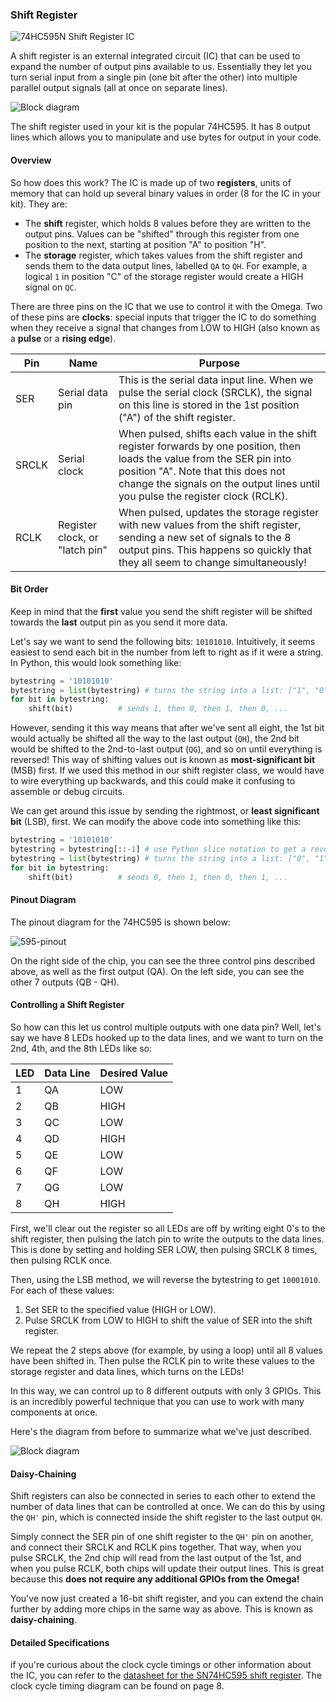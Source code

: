 ### Shift Register

<!-- // DONE: photo of the shift register IC -->
![74HC595N Shift Register IC](https://raw.githubusercontent.com/OnionIoT/Onion-Docs/master/Omega2/Kit-Guides/img/shift-register.jpg)

A shift register is an external integrated circuit (IC) that can be used to expand the number of output pins available to us. Essentially they let you turn serial input from a single pin (one bit after the other) into multiple parallel output signals (all at once on separate lines).

<!-- // DONE: graphic: block diagram of serial data coming in, parallel data coming out (ensure that the data matches the Controlling a Shift Register section below) -->
![Block diagram](https://raw.githubusercontent.com/OnionIoT/Onion-Docs/master/Omega2/Kit-Guides/img/shift-register-block-diagram.png)

The shift register used in your kit is the popular 74HC595. It has 8 output lines which allows you to manipulate and use bytes for output in your code.

#### Overview

So how does this work? The IC is made up of two **registers**, units of memory that can hold up several binary values in order (8 for the IC in your kit). They are:

* The **shift** register, which holds 8 values before they are written to the output pins. Values can be "shifted" through this register from one position to the next, starting at position "A" to position "H".
* The **storage** register, which takes values from the shift register and sends them to the data output lines, labelled `QA` to `QH`. For example, a logical `1` in position "C" of the storage register would create a HIGH signal on `QC`.

There are three pins on the IC that we use to control it with the Omega. Two of these pins are **clocks**: special inputs that trigger the IC to do something when they receive a signal that changes from LOW to HIGH (also known as a **pulse** or a **rising edge**).

| Pin | Name | Purpose |
|--|------|-----------------------------------------------------------------|
| SER |  Serial data pin | This is the serial data input line. When we pulse the serial clock (SRCLK), the signal on this line is stored in the 1st position ("A") of the shift register.
| SRCLK | Serial clock | When pulsed, shifts each value in the shift register forwards by one position, then loads the value from the SER pin into position "A". Note that this does not change the signals on the output lines until you pulse the register clock (RCLK). |
| RCLK | Register clock, or "latch pin" | When pulsed, updates the storage register with new values from the shift register, sending a new set of signals to the 8 output pins. This happens so quickly that they all seem to change simultaneously! |

#### Bit Order

Keep in mind that the **first** value you send the shift register will be shifted towards the **last** output pin as you send it more data.

Let's say we want to send the following bits: `10101010`. Intuitively, it seems easiest to send each bit in the number from left to right as if it were a string. In Python, this would look something like:

```python
bytestring = '10101010'
bytestring = list(bytestring) # turns the string into a list: ["1", "0", "1", "0", ...]
for bit in bytestring:
    shift(bit)          # sends 1, then 0, then 1, then 0, ...
```

However, sending it this way means that after we've sent all eight, the 1st bit would actually be shifted all the way to the last output (`QH`), the 2nd bit would be shifted to the 2nd-to-last output (`QG`), and so on until everything is reversed! This way of shifting values out is known as **most-significant bit** (MSB) first. If we used this method in our shift register class, we would have to wire everything up backwards, and this could make it confusing to assemble or debug circuits.

We can get around this issue by sending the rightmost, or **least significant bit** (LSB), first. We can modify the above code into something like this:

```python
bytestring = '10101010'
bytestring = bytestring[::-1] # use Python slice notation to get a reversed copy of the string
bytestring = list(bytestring) # turns the string into a list: ["0", "1", "0", "1", ...]
for bit in bytestring:
    shift(bit)          # sends 0, then 1, then 0, then 1, ...
```

#### Pinout Diagram

The pinout diagram for the 74HC595 is shown below:

![595-pinout](https://raw.githubusercontent.com/OnionIoT/Onion-Docs/master/Omega2/Kit-Guides/img/shared-shift-register-pinout.png)

On the right side of the chip, you can see the three control pins described above, as well as the first output (QA). On the left side, you can see the other 7 outputs (QB - QH).

#### Controlling a Shift Register

So how can this let us control multiple outputs with one data pin? Well, let's say we have 8 LEDs hooked up to the data lines, and we want to turn on the 2nd, 4th, and the 8th LEDs like so:

| LED | Data Line | Desired Value |
|-|--|--|
|1| QA | LOW |
|2| QB | HIGH |
|3| QC | LOW |
|4| QD | HIGH |
|5| QE | LOW |
|6| QF | LOW |
|7| QG | LOW |
|8| QH | HIGH |

First, we'll clear out the register so all LEDs are off by writing eight 0's to the shift register, then pulsing the latch pin to write the outputs to the data lines. This is done by setting and holding SER LOW, then pulsing SRCLK 8 times, then pulsing RCLK once.

Then, using the LSB method, we will reverse the bytestring to get `10001010`. For each of these values:

1. Set SER to the specified value (HIGH or LOW).
1. Pulse SRCLK from LOW to HIGH to shift the value of SER into the shift register.

We repeat the 2 steps above (for example, by using a loop) until all 8 values have been shifted in. Then pulse the RCLK pin to write these values to the storage register and data lines, which turns on the LEDs!

In this way, we can control up to 8 different outputs with only 3 GPIOs. This is an incredibly powerful technique that you can use to work with many components at once.

Here's the diagram from before to summarize what we've just described.

<!-- // DONE: graphic: can resuse the block diagram graphic mentioned above -->
![Block diagram](https://raw.githubusercontent.com/OnionIoT/Onion-Docs/master/Omega2/Kit-Guides/img/shift-register-block-diagram.png)

#### Daisy-Chaining

Shift registers can also be connected in series to each other to extend the number of data lines that can be controlled at once. We can do this by using the `QH'` pin, which is connected inside the shift register to the last output `QH`.

Simply connect the SER pin of one shift register to the `QH'` pin on another, and connect their SRCLK and RCLK pins together. That way, when you pulse SRCLK, the 2nd chip will read from the last output of the 1st, and when you pulse RCLK, both chips will update their output lines. This is great because this **does not require any additional GPIOs from the Omega!**

You've now just created a 16-bit shift register, and you can extend the chain further by adding more chips in the same way as above. This is known as **daisy-chaining**.

#### Detailed Specifications

if you're curious about the clock cycle timings or other information about the IC, you can refer to the [datasheet for the SN74HC595 shift register](http://www.ti.com/lit/ds/symlink/sn74hc595.pdf). The clock cycle timing diagram can be found on page 8.

<!-- // explanation of a shift register, an external integrated circuit (ic) that takes serial input and provide the data in parallel
// it allows us to essentially expand the number of output pins available to us
// the omega can provide data serially using one data pin, and then the shift register outputs it on its eight data pins

// illustration of how a shift register works
//  - can be simple (clock, serial data in, eight outputs)
//  - explanation of the diagram
//  - the key takeaway should be, pass in 0101 get 0, 1, 0, 1 on the outputs -->
